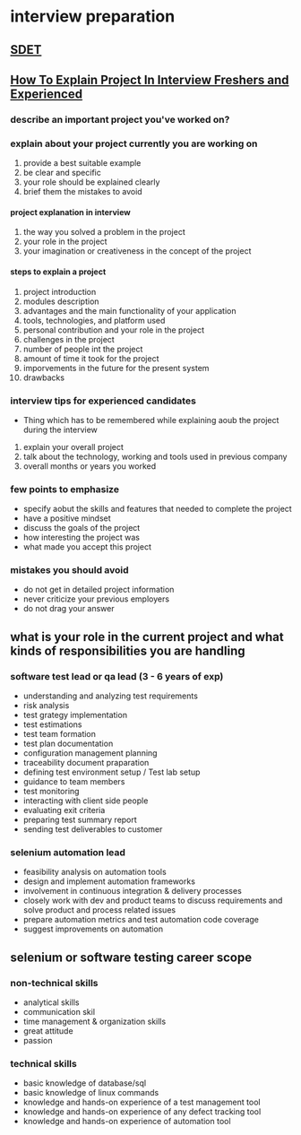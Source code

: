 # interview preparation

## [SDET](https://www.youtube.com/user/pavanoltraining/playlists)

## [How To Explain Project In Interview Freshers and Experienced](https://www.youtube.com/watch?v=g9yhwT2ltpU&list=PLUDwpEzHYYLuu67U5EHcSBlsdR8FKtux_&index=2&t=0s)

### describe an important project you've worked on?

### explain about your project currently you are working on

1. provide a best suitable example
2. be clear and specific
3. your role should be explained clearly
4. brief them the mistakes to avoid

#### project explanation in interview

1. the way you solved a problem in the project
2. your role in the project
3. your imagination or creativeness in the concept of the project

#### steps to explain a project

1. project introduction
2. modules description
3. advantages and the main functionality of your application
4. tools, technologies, and platform used
5. personal contribution and your role in the project
6. challenges in the project
7. number of people int the project
8. amount of time it took for the project
9. imporvements in the future for the present system
10. drawbacks

### interview tips for experienced candidates

* Thing which has to be remembered while explaining aoub the project during the interview

1. explain your overall project
2. talk about the technology, working and tools used in previous company
3. overall months or years you worked

### few points to emphasize

* specify aobut the skills and features that needed to complete the project
* have a positive mindset
* discuss the goals of the project
* how interesting the project was
* what made you accept this project

### mistakes you should avoid

- do not get in detailed project information
- never criticize your previous employers
- do not drag your answer

## what is your role in the current project and what kinds of responsibilities you are handling

### software test lead or qa lead (3 - 6 years of exp)

*  understanding and analyzing test requirements
* risk analysis
* test grategy implementation
* test estimations
* test team formation
* test plan documentation
* configuration management planning
* traceability document praparation
* defining test environment setup / Test lab setup
* guidance to team members
* test monitoring
* interacting with client side people
* evaluating exit criteria
* preparing test summary report
* sending test deliverables to customer

### selenium automation lead

* feasibility analysis on automation tools
* design and implement automation frameworks
* involvement in continuous integration & delivery processes
* closely work with dev and product teams to discuss requirements and solve product and process related issues
* prepare automation metrics and test automation code coverage
* suggest improvements on automation

## selenium or software testing career scope

### non-technical skills

* analytical skills
* communication skil
* time management & organization skills
* great attitude
* passion

### technical skills

* basic knowledge of database/sql
* basic knowledge of linux commands
* knowledge and hands-on experience of a test management tool
* knowledge and hands-on experience of any defect tracking tool
* knowledge and hands-on experience of automation tool